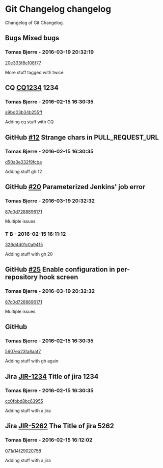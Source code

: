 # Git Changelog changelog

Changelog of Git Changelog.

## Bugs Mixed bugs
  
### Tomas Bjerre - 2016-03-19 20:32:19
[20e333f8e108f77](https://server/20e333f8e108f77)

More stuff tagged with  twice

## CQ [CQ1234](http://cq/1234) 1234
  
### Tomas Bjerre - 2016-02-15 16:30:35
[a9bd03b34b255ff](https://server/a9bd03b34b255ff)

Adding cq stuff with CQ

## GitHub [#12](https://github.com/tomasbjerre/made-up-mocked-repo/issues/12) Strange chars in PULL_REQUEST_URL
  
### Tomas Bjerre - 2016-02-15 16:30:35
[d50a3e332f9fcba](https://server/d50a3e332f9fcba)

Adding stuff  gh 12

## GitHub [#20](https://github.com/tomasbjerre/made-up-mocked-repo/issues/20) Parameterized Jenkins&#39; job error
  
### Tomas Bjerre - 2016-03-19 20:32:32
[87c0d7288896171](https://server/87c0d7288896171)

Multiple issues

### T B - 2016-02-15 16:11:12
[326d4d01c0a9415](https://server/326d4d01c0a9415)

Adding stuff with gh 20

## GitHub [#25](https://github.com/tomasbjerre/made-up-mocked-repo/issues/25) Enable  configuration in per-repository hook screen
  
### Tomas Bjerre - 2016-03-19 20:32:32
[87c0d7288896171](https://server/87c0d7288896171)

Multiple issues

## GitHub 
  
### Tomas Bjerre - 2016-02-15 16:30:35
[5607ea23fa8aaf7](https://server/5607ea23fa8aaf7)

Adding stuff
 with gh again

## Jira [JIR-1234](https://jiraserver/jira/browse/JIR-1234) Title of jira 1234
  
### Tomas Bjerre - 2016-02-15 16:30:35
[cc0fbbd8bc63955](https://server/cc0fbbd8bc63955)

Adding stuff with a jira

## Jira [JIR-5262](https://jiraserver/jira/browse/JIR-5262) The Title of jira 5262
  
### Tomas Bjerre - 2016-02-15 16:12:02
[071a14f29020758](https://server/071a14f29020758)

Adding stuff with a jira